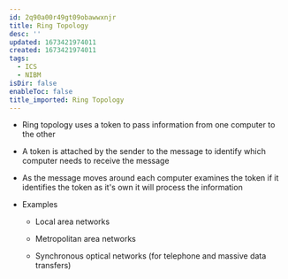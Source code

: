 ```yaml
---
id: 2q90a00r49gt09obawwxnjr
title: Ring Topology
desc: ''
updated: 1673421974011
created: 1673421974011
tags:
  - ICS
  - NIBM
isDir: false
enableToc: false
title_imported: Ring Topology
---
```



-   Ring topology uses a token to pass information from one computer to the other

-   A token is attached by the sender to the message to identify which computer needs to receive the message

-   As the message moves around each computer examines the token if it identifies the token as it's own it will process the information

-   Examples

    -   Local area networks

    -   Metropolitan area networks

    -   Synchronous optical networks (for telephone and massive data transfers)

